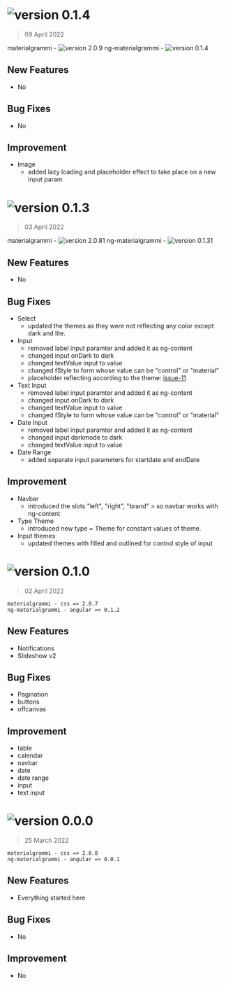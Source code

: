 # ![version 0.1.4](https://img.shields.io/badge/version-1.4-green)
> 09 April 2022

materialgrammi - ![version 2.0.9](https://img.shields.io/badge/version-2.0.9-blue)
ng-materialgrammi - ![version 0.1.4](https://img.shields.io/badge/version-0.1.4-blue)

## New Features
- No

## Bug Fixes
- No

## Improvement
- Image
    - added lazy loading and placeholder effect to take place on a new input param


# ![version 0.1.3](https://img.shields.io/badge/version-1.3-green)
> 03 April 2022

materialgrammi - ![version 2.0.81](https://img.shields.io/badge/version-2.0.8-blue)
ng-materialgrammi - ![version 0.1.31](https://img.shields.io/badge/version-0.1.3-blue)

## New Features
- No

## Bug Fixes
- Select
    - updated the themes as they were not reflecting any color except dark and lite.
- Input
    - removed label input paramter and added it as ng-content
    - changed input onDark to dark
    - changed textValue input to value
    - changed fStyle to form whose value can be "control" or "material"
    - placeholder reflecting according to the theme: [issue-11](https://github.com/ashbeelghouri/materialgrammi/issues/11)
- Text Input
    - removed label input paramter and added it as ng-content
    - changed input onDark to dark
    - changed textValue input to value
    - changed fStyle to form whose value can be "control" or "material"
- Date Input
    - removed label input paramter and added it as ng-content
    - changed input darkmode to dark
    - changed textValue input to value
- Date Range
    - added separate input parameters for startdate and endDate

## Improvement
- Navbar
    - introduced the slots "left", "right", "brand" > so navbar works with ng-content
- Type Theme
    - introduced new type = Theme for constant values of theme.
- Input themes
    - updated themes with filled and outlined for control style of input

# ![version 0.1.0](https://img.shields.io/badge/version-1.1-green)
> 02 April 2022

```
materialgrammi - css => 2.0.7
ng-materialgrammi - angular => 0.1.2
```
## New Features
- Notifications
- Slideshow v2

## Bug Fixes
- Pagination
- buttons
- offcanvas

## Improvement
- table
- calendar
- navbar
- date
- date range
- input
- text input



# ![version 0.0.0](https://img.shields.io/badge/version-1.0-green)
> 25 March 2022

```
materialgrammi - css => 2.0.0
ng-materialgrammi - angular => 0.0.1
```
## New Features
- Everything started here
## Bug Fixes
- No
## Improvement
- No